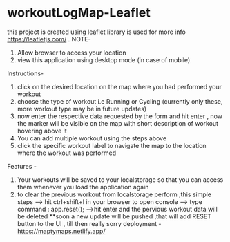 # workoutLogMap-Leaflet
 this project is created using leaflet library is used for more info https://leafletjs.com/ .
NOTE-
1. Allow browser to access your location 
2. view this application using desktop mode (in case of mobile)

Instructions-
1. click on the desired location on the map where you had performed your workout
2. choose the type of workout i.e Running or Cycling  (currently only these, more workout type may be in future updates)
3. now enter the respective data requested by the form and hit enter , now the marker will be visible on the map with short description of workout hovering above it
4. You can add multiple workout using the steps above
5. click the  specific workout label to navigate the map to the location where the workout was performed

Features -
1. Your workouts will be saved to your localstorage so that you can access them whenever you load the application again
2. to clear the previous workout from localstorage perform ,this simple steps
--> hit ctrl+shift+I in your browser to open console
--> type command : app.reset();
-->hit enter and the pervious workout data will be deleted
**soon a new update will be pushed ,that will add RESET button to the UI , till then really sorry
deployment - https://maptymaps.netlify.app/

